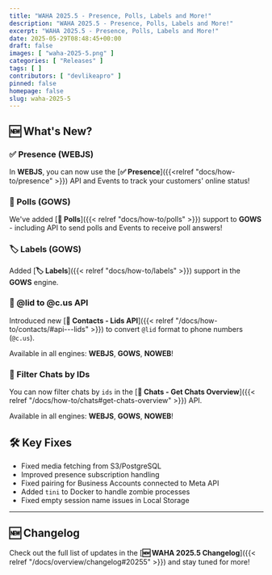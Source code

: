```yaml
---
title: "WAHA 2025.5 - Presence, Polls, Labels and More!"
description: "WAHA 2025.5 - Presence, Polls, Labels and More!"
excerpt: "WAHA 2025.5 - Presence, Polls, Labels and More!"
date: 2025-05-29T08:48:45+00:00
draft: false
images: [ "waha-2025-5.png" ]
categories: [ "Releases" ]
tags: [ ]
contributors: [ "devlikeapro" ]
pinned: false
homepage: false
slug: waha-2025-5
---
```


## 🆕 What's New?

### ✅ Presence (WEBJS)

In **WEBJS**, you can now use the
[**✅ Presence**]({{<relref "docs/how-to/presence" >}}) API and Events
to track your customers' online status!

### 📶 Polls (GOWS)

We've added [**📶 Polls**]({{< relref "docs/how-to/polls" >}}) support to **GOWS** -
including API to send polls and Events to receive poll answers!

### 🏷️ Labels (GOWS)

Added [**🏷️ Labels**]({{< relref "docs/how-to/labels" >}}) support in the **GOWS** engine.

### 👤 @lid to @c.us API

Introduced new
[**👤 Contacts - Lids API**]({{< relref "/docs/how-to/contacts/#api---lids" >}})
to convert `@lid` format to phone numbers (`@c.us`).

Available in all engines: **WEBJS**, **GOWS**, **NOWEB**!

### 💬  Filter Chats by IDs

You can now filter chats by `ids` in the 
[**💬 Chats - Get Chats Overview**]({{< relref "/docs/how-to/chats#get-chats-overview" >}}) API.

Available in all engines: **WEBJS**, **GOWS**, **NOWEB**!

## 🛠️ Key Fixes

- Fixed media fetching from S3/PostgreSQL
- Improved presence subscription handling
- Fixed pairing for Business Accounts connected to Meta API
- Added `tini` to Docker to handle zombie processes
- Fixed empty session name issues in Local Storage

---

## 🆕 Changelog
Check out the full list of updates in the [**🆕 WAHA 2025.5 Changelog**]({{< relref "/docs/overview/changelog#20255" >}}) and stay tuned for more!
